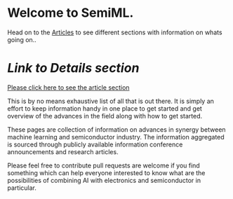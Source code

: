 # Welcome to **SemiML**.

Head on to the [Articles](./articles/intro.md) to see different sections with information on whats going on..

# _Link to Details section_

[Please click here to see the article section](./articles/intro.md)

This is by no means exhaustive list of all that is out there. It is simply an effort to keep information
handy in one place to get started and get overview of the advances in the field along with how to get started.

These pages are collection of information on advances in synergy between machine learning and semiconductor industry. The information aggregated is sourced through publicly available information conference announcements and research articles.

Please feel free to contribute pull requests are welcome if you find something which can help everyone interested to know what are the possibilities of combining AI with electronics and semiconductor in particular.
